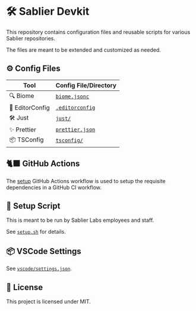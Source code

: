 # 🛠️ Sablier Devkit

This repository contains configuration files and reusable scripts for various Sablier repositories.

The files are meant to be extended and customized as needed.

## ⚙️ Config Files

| Tool            | Config File/Directory                 |
| --------------- | :------------------------------------ |
| 🔍 Biome        | [`biome.jsonc`](./biome.jsonc)        |
| 📝 EditorConfig | [`.editorconfig`](./.editorconfig)    |
| 🛠 Just          | [`just/`](./just/)                    |
| ✨ Prettier     | [`prettier.json`](./.prettierrc.json) |
| 📦 TSConfig     | [`tsconfig/`](./tsconfig/)            |

## 🐈‍⬛ GitHub Actions

The [setup](./actions/setup/) GitHub Actions workflow is used to setup the requisite dependencies in a GitHub CI
workflow.

## 🚀 Setup Script

This is meant to be run by Sablier Labs employees and staff.

See [`setup.sh`](./shell/setup.sh) for details.

## 📦 VSCode Settings

See [`vscode/settings.json`](./vscode/settings.json).

## 📄 License

This project is licensed under MIT.

